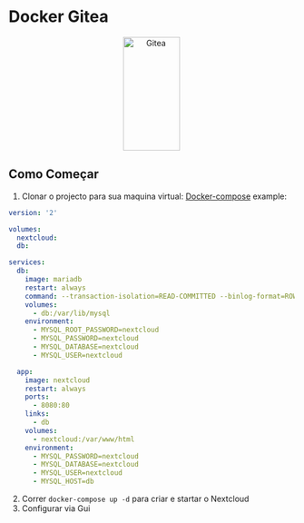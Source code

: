 # Docker Gitea

<p align="center">
<a href="https://nextcloud.com/"><img src="https://download.logo.wine/logo/Nextcloud/Nextcloud-Logo.wine.png" width="100" height="200" alt="Gitea"></a><br/>
</p>


## Como Começar

1. Clonar o projecto para sua maquina virtual:
[Docker-compose](https://docs.docker.com/compose/install/) example:

```yaml
version: '2'

volumes:
  nextcloud:
  db:

services:
  db:
    image: mariadb
    restart: always
    command: --transaction-isolation=READ-COMMITTED --binlog-format=ROW --innodb-file-per-table=1 --skip-innodb-read-only-compressed
    volumes:
      - db:/var/lib/mysql
    environment:
      - MYSQL_ROOT_PASSWORD=nextcloud
      - MYSQL_PASSWORD=nextcloud
      - MYSQL_DATABASE=nextcloud
      - MYSQL_USER=nextcloud

  app:
    image: nextcloud
    restart: always
    ports:
      - 8080:80
    links:
      - db
    volumes:
      - nextcloud:/var/www/html
    environment:
      - MYSQL_PASSWORD=nextcloud
      - MYSQL_DATABASE=nextcloud
      - MYSQL_USER=nextcloud
      - MYSQL_HOST=db
```
2. Correr `docker-compose up -d` para criar e startar o Nextcloud
3. Configurar via Gui
